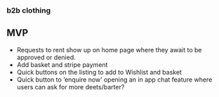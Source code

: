 ### b2b clothing

## MVP

- Requests to rent show up on home page where they await to be approved or denied.
- Add basket and stripe payment
- Quick buttons on the listing to add to Wishlist and basket
- Quick button to ‘enquire now’ opening an in app chat feature where users can ask for more deets/barter?

